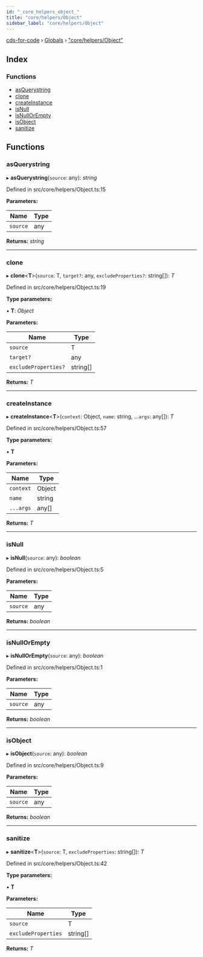 ```yaml
---
id: "_core_helpers_object_"
title: "core/helpers/Object"
sidebar_label: "core/helpers/Object"
---
```


[cds-for-code](../index.md) › [Globals](../globals.md) › ["core/helpers/Object"](_core_helpers_object_.md)

## Index

### Functions

* [asQuerystring](_core_helpers_object_.md#asquerystring)
* [clone](_core_helpers_object_.md#clone)
* [createInstance](_core_helpers_object_.md#createinstance)
* [isNull](_core_helpers_object_.md#isnull)
* [isNullOrEmpty](_core_helpers_object_.md#isnullorempty)
* [isObject](_core_helpers_object_.md#isobject)
* [sanitize](_core_helpers_object_.md#sanitize)

## Functions

###  asQuerystring

▸ **asQuerystring**(`source`: any): *string*

Defined in src/core/helpers/Object.ts:15

**Parameters:**

Name | Type |
------ | ------ |
`source` | any |

**Returns:** *string*

___

###  clone

▸ **clone**<**T**>(`source`: T, `target?`: any, `excludeProperties?`: string[]): *T*

Defined in src/core/helpers/Object.ts:19

**Type parameters:**

▪ **T**: *Object*

**Parameters:**

Name | Type |
------ | ------ |
`source` | T |
`target?` | any |
`excludeProperties?` | string[] |

**Returns:** *T*

___

###  createInstance

▸ **createInstance**<**T**>(`context`: Object, `name`: string, ...`args`: any[]): *T*

Defined in src/core/helpers/Object.ts:57

**Type parameters:**

▪ **T**

**Parameters:**

Name | Type |
------ | ------ |
`context` | Object |
`name` | string |
`...args` | any[] |

**Returns:** *T*

___

###  isNull

▸ **isNull**(`source`: any): *boolean*

Defined in src/core/helpers/Object.ts:5

**Parameters:**

Name | Type |
------ | ------ |
`source` | any |

**Returns:** *boolean*

___

###  isNullOrEmpty

▸ **isNullOrEmpty**(`source`: any): *boolean*

Defined in src/core/helpers/Object.ts:1

**Parameters:**

Name | Type |
------ | ------ |
`source` | any |

**Returns:** *boolean*

___

###  isObject

▸ **isObject**(`source`: any): *boolean*

Defined in src/core/helpers/Object.ts:9

**Parameters:**

Name | Type |
------ | ------ |
`source` | any |

**Returns:** *boolean*

___

###  sanitize

▸ **sanitize**<**T**>(`source`: T, `excludeProperties`: string[]): *T*

Defined in src/core/helpers/Object.ts:42

**Type parameters:**

▪ **T**

**Parameters:**

Name | Type |
------ | ------ |
`source` | T |
`excludeProperties` | string[] |

**Returns:** *T*
